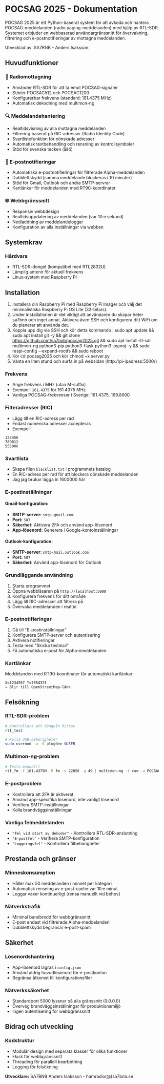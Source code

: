 # POCSAG 2025 - Dokumentation

POCSAG 2025 är ett Python-baserat system för att avkoda och hantera POCSAG-meddelanden (radio paging-meddelanden) med hjälp av RTL-SDR. Systemet erbjuder en webbaserad användargränssnitt för övervakning, filtrering och e-postnotifieringar av mottagna meddelanden.

Utvecklad av: SA7BNB - Anders Isaksson

## Huvudfunktioner

### 📡 Radiomottagning
- Använder RTL-SDR för att ta emot POCSAG-signaler
- Stöder POCSAG512 och POCSAG1200
- Konfigurerbar frekvens (standard: 161.4375 MHz)
- Automatisk dekodning med multimon-ng

### 🔍 Meddelandehantering
- Realtidsvisning av alla mottagna meddelanden
- Filtrering baserat på RIC-adresser (Radio Identity Code)
- Svartlistefunktion för oönskade adresser
- Automatisk textbehandling och rensning av kontrollsymboler
- Stöd för svenska tecken (åäö)

### 📧 E-postnotifieringar
- Automatiska e-postnotifieringar för filtrerade Alpha-meddelanden
- Dubblettskydd (samma meddelande blockeras i 10 minuter)
- Stöd för Gmail, Outlook och andra SMTP-servrar
- Kartlänkar för meddelanden med RT90-koordinater

### 🌐 Webbgränssnitt
- Responsiv webbdesign
- Realtidsuppdatering av meddelanden (var 10:e sekund)
- Nedladdning av meddelandeloggar
- Konfiguration av alla inställningar via webben

## Systemkrav
### Hårdvara
- RTL-SDR-dongel (kompatibel med RTL2832U)
- Lämplig antenn för aktuell frekvens
- Linux-system med Raspberry Pi

## Installation
1. Installera din Raspberry Pi med Raspberry Pi Imager och välj det minimalistiska Raspberry Pi OS Lite (32-bitars).
2. Under installationen är det viktigt att användaren du skapar heter sa7bnb och inget annat. Aktivera även SSH och konfigurera ditt WiFi om du planerar att använda det.
3. Koppla upp dig via SSH och kör detta kommando  : sudo apt update && sudo apt install git -y && git clone https://github.com/sa7bnb/pocsag2025.git && sudo apt install rtl-sdr multimon-ng python3-pip python3-flask python3-pyproj -y && sudo raspi-config --expand-rootfs && sudo reboot
4. Kör cd pocsag2025 och kör chmod +x server.py
5. Vänta en liten stund och surfa in på websidan (http://pi-ipadress:5000/)

### Frekvens
- Ange frekvens i MHz (utan M-suffix)
- Exempel: `161.4375` för 161.4375 MHz
- Vanliga POCSAG-frekvenser i Sverige: 161.4375, 169.8000

### Filteradresser (RIC)
- Lägg till en RIC-adress per rad
- Endast numeriska adresser accepteras
- Exempel:
```
123456
789012
555000
```

### Svartlista
- Skapa filen `blacklist.txt` i programmets katalog
- En RIC-adress per rad för att blockera oönskade meddelanden
- Jag jag brukar lägga in 1600000 här

### E-postinställningar

#### Gmail-konfiguration:
- **SMTP-server:** `smtp.gmail.com`
- **Port:** `587`
- **Säkerhet:** Aktivera 2FA och använd app-lösenord
- **App-lösenord:** Generera i Google-kontoinställningar

#### Outlook-konfiguration:
- **SMTP-server:** `smtp-mail.outlook.com`
- **Port:** `587`
- **Säkerhet:** Använd app-lösenord för Outlook

### Grundläggande användning
1. Starta programmet
2. Öppna webbläsaren på `http://localhost:5000`
3. Konfigurera frekvens för ditt område
4. Lägg till RIC-adresser att filtrera på
5. Övervaka meddelanden i realtid

### E-postnotifieringar
1. Gå till "E-postinställningar"
2. Konfigurera SMTP-server och autentisering
3. Aktivera notifieringar
4. Testa med "Skicka testmail"
5. Få automatiska e-post för Alpha-meddelanden

### Kartlänkar
Meddelanden med RT90-koordinater får automatiskt kartlänkar:
```
X=1234567 Y=7654321
→ Blir till OpenStreetMap-länk
```

## Felsökning

### RTL-SDR-problem
```bash
# Kontrollera att dongeln hittas
rtl_test

# Kolla USB-behörigheter
sudo usermod -a -G plugdev $USER
```

### Multimon-ng-problem
```bash
# Testa manuellt
rtl_fm -f 161.4375M -M fm -s 22050 -g 49 | multimon-ng -t raw -a POCSAG512 -a POCSAG1200 -f alpha -
```

### E-postproblem
- Kontrollera att 2FA är aktiverat
- Använd app-specifika lösenord, inte vanligt lösenord
- Verifiera SMTP-inställningar
- Kolla brandväggsinställningar

### Vanliga felmeddelanden
- `"Fel vid start av dekoder"` - Kontrollera RTL-SDR-anslutning
- `"E-postfel"` - Verifiera SMTP-konfiguration
- `"Loggningsfel"` - Kontrollera filbehörigheter

## Prestanda och gränser

### Minneskonsumption
- Håller max 50 meddelanden i minnet per kategori
- Automatisk rensning av e-post-cache var 10:e minut
- Loggar växer kontinuerligt (rensa manuellt vid behov)

### Nätverkstrafik
- Minimal bandbredd för webbgränssnitt
- E-post endast vid filtrerade Alpha-meddelanden
- Dubblettskydd begränsar e-post-spam

## Säkerhet

### Lösenordshantering
- App-lösenord lagras i `config.json`
- Använd aldrig huvudlösenord för e-postkonton
- Begränsa åtkomst till konfigurationsfiler

### Nätverkssäkerhet
- Standardport 5000 lyssnar på alla gränssnitt (0.0.0.0)
- Överväg brandväggsinställningar för produktionsmiljö
- Ingen autentisering för webbgränssnitt

## Bidrag och utveckling

### Kodstruktur
- Modulär design med separata klasser för olika funktioner
- Flask för webbgränssnitt
- Threading för parallell bearbetning
- Logging för felsökning

**Utvecklare:** SA7BNB
Anders Isaksson - hamradio(@)sa7bnb.se

